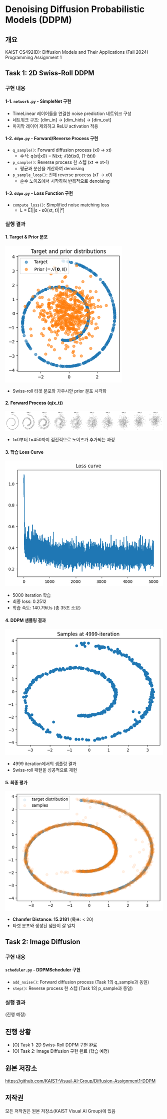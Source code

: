 # Denoising Diffusion Probabilistic Models (DDPM)

## 개요
KAIST CS492(D): Diffusion Models and Their Applications (Fall 2024)
Programming Assignment 1
## Task 1: 2D Swiss-Roll DDPM

### 구현 내용
#### 1-1. `network.py` - SimpleNet 구현
- TimeLinear 레이어들을 연결한 noise prediction 네트워크 구성
- 네트워크 구조: [dim_in] → [dim_hids] → [dim_out]
- 마지막 레이어 제외하고 ReLU activation 적용

#### 1-2. `ddpm.py` - Forward/Reverse Process 구현
- `q_sample()`: Forward diffusion process (x0 → xt)
  - 수식: q(xt|x0) = N(xt; √(ᾱt)x0, (1-ᾱt)I)
- `p_sample()`: Reverse process 한 스텝 (xt → xt-1)
  - 평균과 분산을 계산하여 denoising
- `p_sample_loop()`: 전체 reverse process (xT → x0)
  - 순수 노이즈에서 시작하여 반복적으로 denoising

#### 1-3. `ddpm.py` - Loss Function 구현
- `compute_loss()`: Simplified noise matching loss
  - L = E[||ε - εθ(xt, t)||²]

### 실행 결과

#### 1. Target & Prior 분포
![Target and Prior](./output/output1.png)
- Swiss-roll 타겟 분포와 가우시안 prior 분포 시각화

#### 2. Forward Process (q(x_t))
![Forward Process](./output/output2.png)
- t=0부터 t=450까지 점진적으로 노이즈가 추가되는 과정

#### 3. 학습 Loss Curve
![Loss Curve](./output/output4.png)
- 5000 iteration 학습
- 최종 loss: 0.2512
- 학습 속도: 140.79it/s (총 35초 소요)

#### 4. DDPM 샘플링 결과
![Sampling Result](./output/output3.png)
- 4999 iteration에서의 샘플링 결과
- Swiss-roll 패턴을 성공적으로 재현

#### 5. 최종 평가
![Final Evaluation](./output/output5.png)
- **Chamfer Distance: 15.2181** (목표: < 20) 
- 타겟 분포와 생성된 샘플이 잘 일치

## Task 2: Image Diffusion

### 구현 내용
#### `scheduler.py` - DDPMScheduler 구현
- `add_noise()`: Forward diffusion process (Task 1의 q_sample과 동일)
- `step()`: Reverse process 한 스텝 (Task 1의 p_sample과 동일)

### 실행 결과
(진행 예정)

## 진행 상황
- [O] Task 1: 2D Swiss-Roll DDPM 구현 완료
- [O] Task 2: Image Diffusion 구현 완료 (학습 예정)

## 원본 저장소
https://github.com/KAIST-Visual-AI-Group/Diffusion-Assignment1-DDPM

## 저작권
모든 저작권은 원본 저장소(KAIST Visual AI Group)에 있음